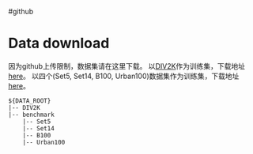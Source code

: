 #github
# Data download

因为github上传限制，数据集请在这里下载。
以[DIV2K](http://people.ee.ethz.ch/~timofter/publications/Agustsson-CVPRW-2017.pdf)作为训练集，下载地址[here](https://cv.snu.ac.kr/research/EDSR/DIV2K.tar)。
以四个(Set5, Set14, B100, Urban100)数据集作为训练集，下载地址[here](https://cv.snu.ac.kr/research/EDSR/benchmark.tar)。

```
${DATA_ROOT}
|-- DIV2K
|-- benchmark
    |-- Set5
    |-- Set14
    |-- B100
    |-- Urban100
```
